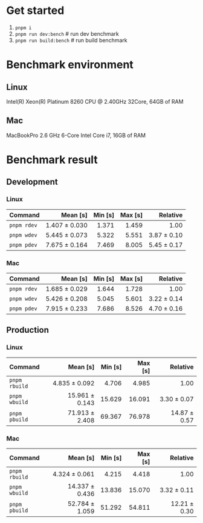 # Get started
1. `pnpm i`
2. `pnpm run dev:bench` # run dev benchmark
3. `pnpm run build:bench` # run build benchmark






<!---benchStart-->
# Benchmark environment

## Linux
Intel(R) Xeon(R) Platinum 8260 CPU @ 2.40GHz 32Core, 64GB of RAM
## Mac
MacBookPro 2.6 GHz 6-Core Intel Core i7, 16GB of RAM

# Benchmark result

## Development 

### Linux 
| Command | Mean [s] | Min [s] | Max [s] | Relative |
|:---|---:|---:|---:|---:|
| `pnpm rdev` | 1.407 ± 0.030 | 1.371 | 1.459 | 1.00 |
| `pnpm wdev` | 5.445 ± 0.073 | 5.322 | 5.551 | 3.87 ± 0.10 |
| `pnpm pdev` | 7.675 ± 0.164 | 7.469 | 8.005 | 5.45 ± 0.17 |


### Mac
| Command | Mean [s] | Min [s] | Max [s] | Relative |
|:---|---:|---:|---:|---:|
| `pnpm rdev` | 1.685 ± 0.029 | 1.644 | 1.728 | 1.00 |
| `pnpm wdev` | 5.426 ± 0.208 | 5.045 | 5.601 | 3.22 ± 0.14 |
| `pnpm pdev` | 7.915 ± 0.233 | 7.686 | 8.526 | 4.70 ± 0.16 |


## Production

### Linux 
| Command | Mean [s] | Min [s] | Max [s] | Relative |
|:---|---:|---:|---:|---:|
| `pnpm rbuild` | 4.835 ± 0.092 | 4.706 | 4.985 | 1.00 |
| `pnpm wbuild` | 15.961 ± 0.143 | 15.629 | 16.091 | 3.30 ± 0.07 |
| `pnpm pbuild` | 71.913 ± 2.408 | 69.367 | 76.978 | 14.87 ± 0.57 |


### Mac
| Command | Mean [s] | Min [s] | Max [s] | Relative |
|:---|---:|---:|---:|---:|
| `pnpm rbuild` | 4.324 ± 0.061 | 4.215 | 4.418 | 1.00 |
| `pnpm wbuild` | 14.337 ± 0.436 | 13.836 | 15.070 | 3.32 ± 0.11 |
| `pnpm pbuild` | 52.784 ± 1.059 | 51.292 | 54.811 | 12.21 ± 0.30 |

<!---benchEnd-->
	
	
	
	
	
	
	
	